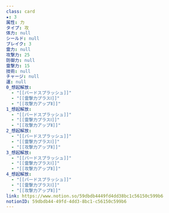 ```yaml
---
class: card
★: 3
属性: 力
タイプ: 攻
体力: null
シールド: null
ブレイク: 3
霊力: null
攻撃力: 25
防御力: null
霊撃力: 15
技術: null
チャージ: null
運: null
0_想起解放:
  - "[[バードスプラッシュ]]"
  - "[[霊撃力プラスⅠ]]"
  - "[[攻撃力アップⅡ]]"
1_想起解放:
  - "[[バードスプラッシュ]]"
  - "[[霊撃力プラスⅠ]]"
  - "[[攻撃力アップⅡ]]"
2_想起解放:
  - "[[バードスプラッシュ]]"
  - "[[霊撃力プラスⅠ]]"
  - "[[攻撃力アップⅡ]]"
3_想起解放:
  - "[[バードスプラッシュ]]"
  - "[[霊撃力プラスⅠ]]"
  - "[[攻撃力アップⅡ]]"
4_想起解放:
  - "[[バードスプラッシュ]]"
  - "[[霊撃力プラスⅠ]]"
  - "[[攻撃力アップⅡ]]"
link: https://www.notion.so/59dbdb4449fd4dd38bc1c56150c599b6
notionID: 59dbdb44-49fd-4dd3-8bc1-c56150c599b6
---
```

